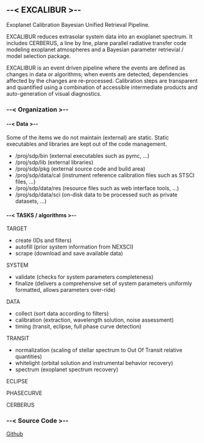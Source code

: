 ## --< EXCALIBUR >--

Exoplanet Calibration Bayesian Unified Retrieval Pipeline.

EXCALIBUR reduces extrasolar system data into an exoplanet spectrum.
It includes CERBERUS, a line by line, plane parallel radiative transfer code modeling exoplanet atmospheres and a Bayesian parameter retrievial / model selection package. 

EXCALIBUR is an event driven pipeline where the events are defined as changes in data or algorithms; when events are detected, dependencies affected by the changes are re-processed. Calibration steps are transparent and quantified using a combination of accessible intermediate products and auto-generation of visual diagnostics.

### --< Organization >--

#### --< Data >--

Some of the items we do not maintain (external) are static. Static executables and libraries are kept out of the code management.

- /proj/sdp/bin (external executables such as pymc, ...)
- /proj/sdp/lib (external libraries)
- /proj/sdp/pkg (external source code and build area)
- /proj/sdp/data/cal (instrument reference calibration files such as STSCI files, ...)
- /proj/sdp/data/res (resource files such as web interface tools, ...)
- /proj/sdp/data/sci (on-disk data to be processed such as private datasets, ...)

#### --< TASKS / algorithms >--

TARGET
- create (IDs and filters)
- autofill (prior system information from NEXSCI)
- scrape (download and save available data)

SYSTEM
- validate (checks for system parameters completeness)
- finalize (delivers a comprehensive set of system parameters uniformly formatted, allows parameters over-ride)

DATA
- collect (sort data according to filters)
- calibration (extraction, wavelength solution, noise assessment)
- timing (transit, eclipse, full phase curve detection)

TRANSIT
- normalization (scaling of stellar spectrum to Out Of Transit relative quantities)
- whitelight (orbital solution and instrumental behavior recovery)
- spectrum (exoplanet spectrum recovery)

ECLIPSE

PHASECURVE

CERBERUS

### --< Source Code >--

[Github](https://github-fn.jpl.nasa.gov/EXCALIBUR/esp)  

